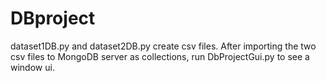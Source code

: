 # DBproject
dataset1DB.py and dataset2DB.py create csv files. After importing the two csv files to MongoDB server as collections, run DbProjectGui.py to see a window ui.
